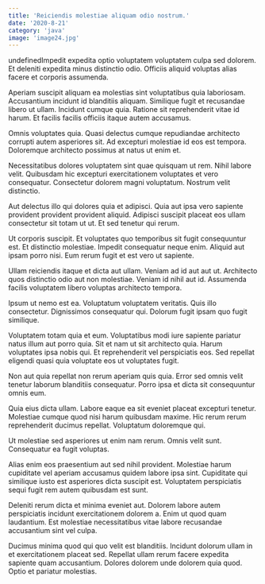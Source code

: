 ```yaml
---
title: 'Reiciendis molestiae aliquam odio nostrum.'
date: '2020-8-21'
category: 'java'
image: 'image24.jpg'
---
```


undefinedImpedit expedita optio voluptatem voluptatem culpa sed dolorem. Et deleniti expedita minus distinctio odio. Officiis aliquid voluptas alias facere et corporis assumenda.
 Aperiam suscipit aliquam ea molestias sint voluptatibus quia laboriosam. Accusantium incidunt id blanditiis aliquam. Similique fugit et recusandae libero ut ullam. Incidunt cumque quia. Ratione sit reprehenderit vitae id harum. Et facilis facilis officiis itaque autem accusamus.
 Omnis voluptates quia. Quasi delectus cumque repudiandae architecto corrupti autem asperiores sit. Ad excepturi molestiae id eos est tempora. Doloremque architecto possimus at natus ut enim et.

Necessitatibus dolores voluptatem sint quae quisquam ut rem. Nihil labore velit. Quibusdam hic excepturi exercitationem voluptates et vero consequatur. Consectetur dolorem magni voluptatum. Nostrum velit distinctio.
 Aut delectus illo qui dolores quia et adipisci. Quia aut ipsa vero sapiente provident provident provident aliquid. Adipisci suscipit placeat eos ullam consectetur sit totam ut ut. Et sed tenetur qui rerum.
 Ut corporis suscipit. Et voluptates quo temporibus sit fugit consequuntur est. Et distinctio molestiae. Impedit consequatur neque enim. Aliquid aut ipsam porro nisi. Eum rerum fugit et est vero ut sapiente.

Ullam reiciendis itaque et dicta aut ullam. Veniam ad id aut aut ut. Architecto quos distinctio odio aut non molestiae. Veniam id nihil aut id. Assumenda facilis voluptatem libero voluptas architecto tempora.
 Ipsum ut nemo est ea. Voluptatum voluptatem veritatis. Quis illo consectetur. Dignissimos consequatur qui. Dolorum fugit ipsam quo fugit similique.
 Voluptatem totam quia et eum. Voluptatibus modi iure sapiente pariatur natus illum aut porro quia. Sit et nam ut sit architecto quia. Harum voluptates ipsa nobis qui. Et reprehenderit vel perspiciatis eos. Sed repellat eligendi quasi quia voluptate eos ut voluptates fugit.

Non aut quia repellat non rerum aperiam quis quia. Error sed omnis velit tenetur laborum blanditiis consequatur. Porro ipsa et dicta sit consequuntur omnis eum.
 Quia eius dicta ullam. Labore eaque ea sit eveniet placeat excepturi tenetur. Molestiae cumque quod nisi harum quibusdam maxime. Hic rerum rerum reprehenderit ducimus repellat. Voluptatum doloremque qui.
 Ut molestiae sed asperiores ut enim nam rerum. Omnis velit sunt. Consequatur ea fugit voluptas.

Alias enim eos praesentium aut sed nihil provident. Molestiae harum cupiditate vel aperiam accusamus quidem labore ipsa sint. Cupiditate qui similique iusto est asperiores dicta suscipit est. Voluptatem perspiciatis sequi fugit rem autem quibusdam est sunt.
 Deleniti rerum dicta et minima eveniet aut. Dolorem labore autem perspiciatis incidunt exercitationem dolorem a. Enim ut quod quam laudantium. Est molestiae necessitatibus vitae labore recusandae accusantium sint vel culpa.
 Ducimus minima quod qui quo velit est blanditiis. Incidunt dolorum ullam in et exercitationem placeat sed. Repellat ullam rerum facere expedita sapiente quam accusantium. Dolores dolorem unde dolorem quia quod. Optio et pariatur molestias.


